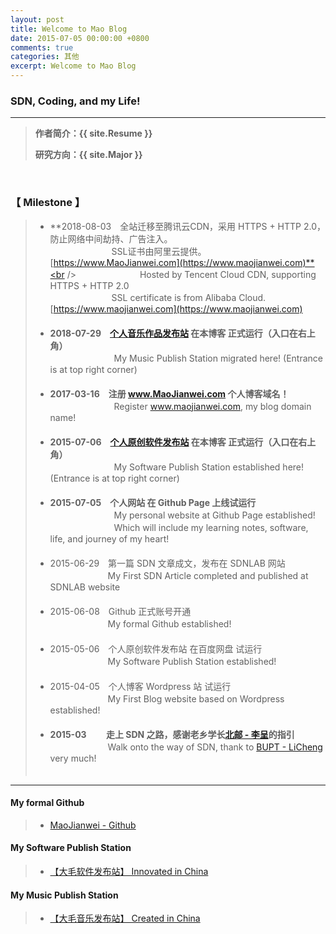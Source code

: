 ```yaml
---
layout: post
title: Welcome to Mao Blog
date: 2015-07-05 00:00:00 +0800
comments: true
categories: 其他
excerpt: Welcome to Mao Blog
---
```


### **SDN, Coding, and my Life!**

------

> **作者简介：{{ site.Resume }}**
> 
> **研究方向：{{ site.Major }}**

<br />

### 【 Milestone 】

> * **2018-08-03　全站迁移至腾讯云CDN，采用 HTTPS + HTTP 2.0，防止网络中间劫持、广告注入。<br />
　　　　　　　SSL证书由阿里云提供。 [https://www.MaoJianwei.com](https://www.maojianwei.com)**<br />
　　　　　　　Hosted by Tencent Cloud CDN, supporting HTTPS + HTTP 2.0<br />
　　　　　　　SSL certificate is from Alibaba Cloud. [https://www.maojianwei.com](https://www.maojianwei.com)<br />
　
> * **2018-07-29　[个人音乐作品发布站]({{site.url}}/music/) 在本博客 正式运行（入口在右上角）**  <br />
　　 　　　　　My Music Publish Station migrated here! (Entrance is at top right corner)  <br />
　
> * **2017-03-16　注册 www.MaoJianwei.com 个人博客域名！**  <br />
　　 　　　　　Register www.maojianwei.com, my blog domain name!  <br />
　
> * **2015-07-06　[个人原创软件发布站]({{site.url}}/MaoSoftware/) 在本博客 正式运行（入口在右上角）**  <br />
　　 　　　　　My Software Publish Station established here! (Entrance is at top right corner)  <br />
　
> * **2015-07-05　个人网站 在 Github Page 上线试运行**  <br />
　　　 　　　　My personal website at Github Page established!  <br />
　　　 　　　　Which will include my learning notes, software, life, and journey of my heart!  <br />
　
> * 2015-06-29　第一篇 SDN 文章成文，发布在 SDNLAB 网站  <br />
　　　　 　 　My First SDN Article completed and published at SDNLAB website  <br />
　
> * 2015-06-08　Github 正式账号开通  <br />
　　　　 　 　My formal Github established!  <br />
　
> * 2015-05-06　个人原创软件发布站 在百度网盘 试运行  <br />
　　 　　　 　My Software Publish Station established!  <br />
　
> * 2015-04-05　个人博客 Wordpress 站 试运行  <br />
　　　 　　 　My First Blog website based on Wordpress established!  <br />
　
> * **2015-03　 　走上 SDN 之路，感谢老乡学长[北邮 - 李呈](http://www.muzixing.com/)的指引**   <br />
　　　　 　 　Walk onto the way of SDN, thank to [BUPT - LiCheng](http://www.muzixing.com/) very much!  <br />
　

------

#### My formal Github
> * [MaoJianwei - Github](https://github.com/MaoJianwei)

#### My Software Publish Station
> * [【大毛软件发布站】 Innovated in China](/MaoSoftware/)

#### My Music Publish Station
> * [【大毛音乐发布站】 Created in China](/music/)
